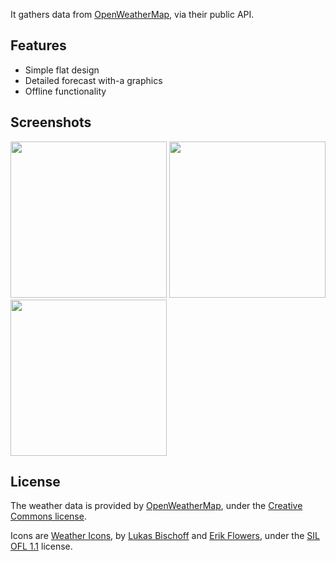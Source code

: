 
 It gathers data from [OpenWeatherMap](http://openweathermap.org/), via their public API.


## Features
* Simple flat design
* Detailed forecast with-a graphics
* Offline functionality

## Screenshots
[<img src="https://i.imgur.com/Ky6dMIN.jpg" width=250>](https://i.imgur.com/Ky6dMIN.jpg)
[<img src="https://i.imgur.com/BQ6kauu.jpg" width=250>](https://i.imgur.com/BQ6kauu.jpg)
[<img src="https://i.imgur.com/KrNr9t7.jpg" width=250>](https://i.imgur.com/KrNr9t7.jpg)


## License

The weather data is provided by [OpenWeatherMap](http://openweathermap.org/), under the <a href='http://creativecommons.org/licenses/by-sa/2.0/'>Creative Commons license</a>.

Icons are <a href='https://erikflowers.github.io/weather-icons/'>Weather Icons</a>, by <a href='http://www.twitter.com/artill'>Lukas Bischoff</a> and <a href='http://www.twitter.com/Erik_UX'>Erik Flowers</a>, under the <a href='http://scripts.sil.org/OFL'>SIL OFL 1.1</a> license.
